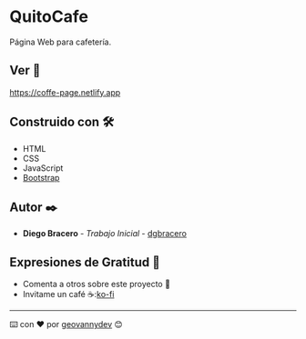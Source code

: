 # QuitoCafe

Página Web para cafetería.

## Ver 🚀

https://coffe-page.netlify.app

## Construido con 🛠️
* HTML
* CSS
* JavaScript
* [Bootstrap](https://getbootstrap.com/)

## Autor ✒️

* **Diego Bracero** - *Trabajo Inicial* - [dgbracero](https://github.com/dgbracero)

## Expresiones de Gratitud 🎁

* Comenta a otros sobre este proyecto 📢
* Invitame un café ☕:[ko-fi](https://ko-fi.com/geovannydev) 

---
⌨️ con ❤️ por [geovannydev](https://github.com/geovannydev) 😊
